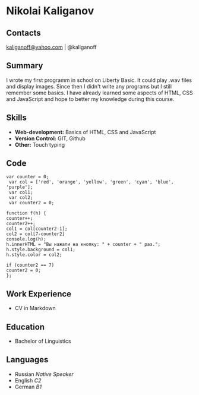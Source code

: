 # Nikolai Kaliganov
## Contacts
kaliganoff@yahoo.com | @kaliganoff
## Summary
I wrote my first programm in school on Liberty Basic. It could play .wav files and display images. Since then I didn't write any programs but I still remember some basics. I have already learned some aspects of HTML, CSS and JavaScript and hope to better my knowledge during this course.
## Skills
- **Web-development:** Basics of HTML, CSS and JavaScript
- **Version Control:** GIT, Github
- **Other:** Touch typing
## Code
```
var counter = 0;
 var col = ['red', 'orange', 'yellow', 'green', 'cyan', 'blue', 'purple'];
 var col1;
 var col2;
 var counter2 = 0;

function f(h) {
counter++;
counter2++;
col1 = col[counter2-1];
col2 = col[7-counter2]
console.log(h);
h.innerHTML = "Вы нажали на кнопку: " + counter + " раз.";
h.style.background = col1;
h.style.color = col2;

if (counter2 == 7)
counter2 = 0;
};
```
## Work Experience
- CV in Markdown
## Education
- Bachelor of Linguistics
## Languages
- Russian _Native Speaker_
- English _C2_
- German _B1_
